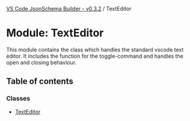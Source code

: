[VS Code JsonSchema Builder - v0.3.2](../documentation.md) / TextEditor

# Module: TextEditor

This module contains the class which handles the standard vscode text editor.
It includes the function for the toggle-command and handles the open and closing behaviour.

## Table of contents

### Classes

- [TextEditor](../classes/TextEditor.TextEditor.md)
